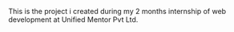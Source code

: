 This is the project i created during my 2 months internship of web development at Unified Mentor Pvt Ltd.

